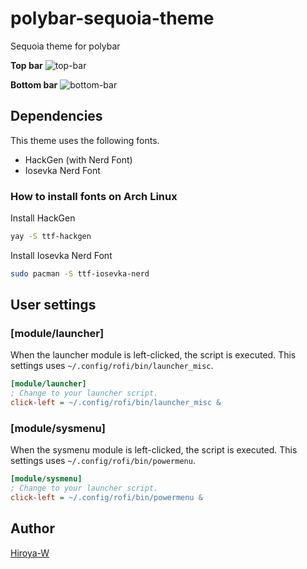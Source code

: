 # polybar-sequoia-theme

Sequoia theme for polybar

**Top bar**
![top-bar](https://user-images.githubusercontent.com/43127622/180820545-83d57d8b-3c00-4adb-be82-c43bbc54af46.png)

**Bottom bar**
![bottom-bar](https://user-images.githubusercontent.com/43127622/180820536-660883d3-aab5-4c56-bfc7-4b8a8fccee03.png)

## Dependencies

This theme uses the following fonts.

- HackGen (with Nerd Font)
- Iosevka Nerd Font

### How to install fonts on Arch Linux

Install HackGen

```bash
yay -S ttf-hackgen
```

Install Iosevka Nerd Font

```bash
sudo pacman -S ttf-iosevka-nerd
```

## User settings

### [module/launcher]

When the launcher module is left-clicked, the script is executed.
This settings uses `~/.config/rofi/bin/launcher_misc`.

```ini:config.ini
[module/launcher]
; Change to your launcher script.
click-left = ~/.config/rofi/bin/launcher_misc &
```

### [module/sysmenu]

When the sysmenu module is left-clicked, the script is executed.
This settings uses `~/.config/rofi/bin/powermenu`.

```ini:config.ini
[module/sysmenu]
; Change to your launcher script.
click-left = ~/.config/rofi/bin/powermenu &
```

## Author

[Hiroya-W](https://github.com/Hiroya-W)
